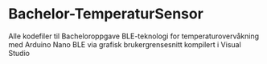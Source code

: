 # Bachelor-TemperaturSensor

Alle kodefiler til Bacheloroppgave BLE-teknologi for temperaturovervåkning med Arduino Nano BLE via grafisk brukergrensesnitt kompilert i Visual Studio
